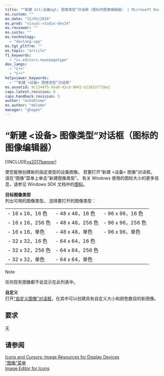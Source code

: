 ```yaml
---
title: "“新建 &lt;设备&gt; 图像类型”对话框（图标的图像编辑器） | Microsoft Docs"
ms.custom: ""
ms.date: "12/03/2016"
ms.prod: "visual-studio-dev14"
ms.reviewer: ""
ms.suite: ""
ms.technology: 
  - "devlang-cpp"
ms.tgt_pltfrm: ""
ms.topic: "article"
f1_keywords: 
  - "vc.editors.newimagetype"
dev_langs: 
  - "C++"
  - "C++"
helpviewer_keywords: 
  - "“新建 <设备> 图像类型”对话框"
ms.assetid: 9c1344f5-dea0-42cd-9042-b13032f72be2
caps.latest.revision: 8
caps.handback.revision: 5
author: "mikeblome"
ms.author: "mblome"
manager: "ghogen"
---
```

# “新建 &lt;设备&gt; 图像类型”对话框（图标的图像编辑器）
[!INCLUDE[vs2017banner](../assembler/inline/includes/vs2017banner.md)]

使您能够创建新的指定类型的设备图像。  若要打开“新建 \<设备\> 图像”对话框，请在“图像”菜单上单击“新建图像类型”。  有关 Windows 使用的图标大小的更多信息，请参见 Windows SDK 文档中的[图标](_win32_Icons_cpp)。  
  
 **目标图像类型**  
 列出可用的图像类型。  选择要打开的图像类型：  
  
||||  
|-|-|-|  
|-   16 x 16，16 色|-   48 x 48，16 色|-   96 x 96，16 色|  
|-   16 x 16，256 色|-   48 x 48，256 色|-   96 x 96，256 色|  
|-   16 x 16，单色|-   48 x 48，单色|-   96 x 96，单色|  
|-   32 x 32，16 色|-   64 x 64，16 色||  
|-   32 x 32，256 色|-   64 x 64，256 色||  
|-   32 x 32，单色|-   64 x 64，单色||  
  
> [!NOTE]
>  任何现有图像都不会显示在此列表中。  
  
 **自定义**  
 打开[“自定义图像”对话框](../mfc/custom-image-dialog-box-image-editor-for-icons.md)，在其中可以创建具有自定义大小和颜色数目的新图像。  
  
## 要求  
 无  
  
## 请参阅  
 [Icons and Cursors: Image Resources for Display Devices](../mfc/icons-and-cursors-image-resources-for-display-devices-image-editor-for-icons.md)   
 [“图像”菜单](../mfc/image-menu-image-editor-for-icons.md)   
 [Image Editor for Icons](../mfc/image-editor-for-icons.md)